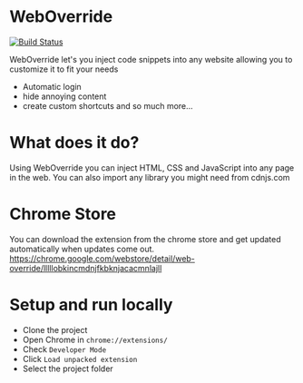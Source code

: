 # WebOverride

[![Build Status](https://travis-ci.com/luangong/WebOverride.svg?branch=master)](https://travis-ci.com/luangong/WebOverride)

WebOverride let's you inject code snippets into any website allowing you to customize it to fit your needs
- Automatic login
- hide annoying content
- create custom shortcuts and so much more...

# What does it do?
Using WebOverride you can inject HTML, CSS and JavaScript into any page in the web.
You can also import any library you might need from cdnjs.com

# Chrome Store
You can download the extension from the chrome store and get updated automatically when updates come out.
<https://chrome.google.com/webstore/detail/web-override/lllllobkincmdnjfkbknjacacmnlajll>

# Setup and run locally
- Clone the project
- Open Chrome in `chrome://extensions/`
- Check `Developer Mode`
- Click `Load unpacked extension`
- Select the project folder
